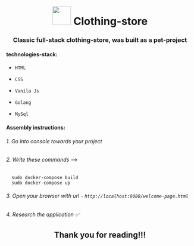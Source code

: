 <h1 align="center"><img width="50px" src="https://cdn-icons-png.flaticon.com/512/4437/4437625.png" />  Clothing-store</h1>

<h3 align="center">Classic full-stack clothing-store, was built as a pet-project</h3>

#### technologies-stack:

<ul>

<li>

  ``` HTML ```

</li>
<li>

  ``` CSS ```

</li>
<li>

  ``` Vanila Js ```

</li>
<li>

  ``` Golang ```

</li>
<li>

  ``` MySql ```

</li>

</ul>

#### Assembly instructions: 

######   1. Go into console towards your project
######   2. Write these commands -->
``` 
  sudo docker-compose build
  sudo docker-compose up
```
######   3. Open your browser with url - ```http://localhost:8080/welcome-page.html```
######   4. Research the application ✅

<h2 align="center">Thank you for reading!!!</h2>
